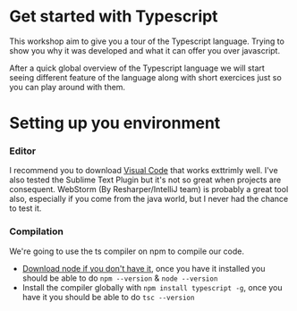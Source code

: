 # Get started with Typescript

This workshop aim to give you a tour of the Typescript language. Trying to show you why it was developed and what it can offer you over javascript.

After a quick global overview of the Typescript language we will start seeing different feature of the language along with short exercices just so you can play around with them.

# Setting up you environment

###  Editor

I recommend you to download [Visual Code](https://code.visualstudio.com/) that works exttrimly well.
I've also tested the Sublime Text Plugin but it's not so great when projects are consequent.
WebStorm (By Resharper/IntelliJ team) is probably a great tool also, especially if you come from the java world, but I never had the chance to test it.

### Compilation

We're going to use the ts compiler on npm to compile our code.
* [Download node if you don't have it](https://nodejs.org), once you have it installed you should be able to do `npm --version` & `node --version`
* Install the compiler globally with `npm install typescript -g`, once you have it you should be able to do `tsc --version`
